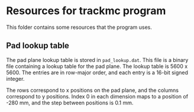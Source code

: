 # Resources for trackmc program

This folder contains some resources that the program uses.

## Pad lookup table

The pad plane lookup table is stored in ``pad_lookup.dat``. This file is a binary file containing a lookup table
for the pad plane. The lookup table is 5600 x 5600. The entries are in row-major order, and each entry is a 
16-bit signed integer. 

The rows correspond to x positions on the pad plane, and the columns correspond to y positions. Index 0 in each dimension
maps to a position of -280 mm, and the step between positions is 0.1 mm. 